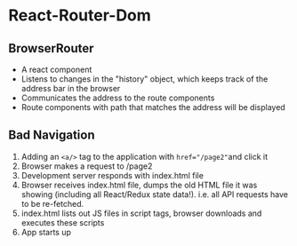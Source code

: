 # React-Router-Dom

## BrowserRouter

- A react component
- Listens to changes in the "history" object, which keeps track of the address bar in the browser
- Communicates the address to the route components
- Route components with path that matches the address will be displayed

## Bad Navigation

1. Adding an `<a/>` tag to the application with `href="/page2"`and click it
2. Browser makes a request to /page2
3. Development server responds with index.html file
4. Browser receives index.html file, dumps the old HTML file it was showing (including all React/Redux state data!). i.e. all API requests have to be re-fetched.
5. index.html lists out JS files in script tags, browser downloads and executes these scripts
6. App starts up
